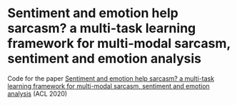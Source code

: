 # Sentiment and emotion help sarcasm? a multi-task learning framework for multi-modal sarcasm, sentiment and emotion analysis
Code for the paper [Sentiment and emotion help sarcasm? a multi-task learning framework for multi-modal sarcasm, sentiment and emotion analysis](https://www.aclweb.org/anthology/2020.acl-main.401.pdf/) (ACL 2020)
